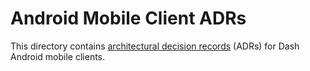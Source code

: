 # Android Mobile Client ADRs

This directory contains [architectural decision records](https://adr.github.io/) (ADRs) for Dash Android mobile clients.
